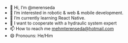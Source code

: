- 👋 Hi, I’m @merenseda
- 👀 I’m interested in robotic & web & mobile development.
- 🌱 I’m currently learning React Native.
- 💞️ I want to cooperate with a hydraulic system expert
- 📫 How to reach me mehmterenseda@hotmail.com
- 😄 Pronouns: He/Him

<!---
merenseda/merenseda is a ✨ special ✨ repository because its `README.md` (this file) appears on your GitHub profile.
You can click the Preview link to take a look at your changes.
--->
